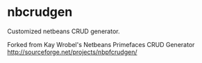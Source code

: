 # nbcrudgen
Customized netbeans CRUD generator.

Forked from Kay Wrobel's Netbeans Primefaces CRUD Generator http://sourceforge.net/projects/nbpfcrudgen/
